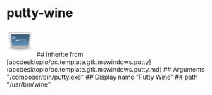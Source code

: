# putty-wine
<img src='icons/putty.svg' height='64px' width='64px'>
## inherite from
[abcdesktopio/oc.template.gtk.mswindows.putty](abcdesktopio/oc.template.gtk.mswindows.putty.md)
## Arguments
"/composer/bin/putty.exe"
## Display name
"Putty Wine"
## path
"/usr/bin/wine"
